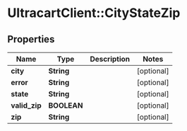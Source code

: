 # UltracartClient::CityStateZip

## Properties
Name | Type | Description | Notes
------------ | ------------- | ------------- | -------------
**city** | **String** |  | [optional] 
**error** | **String** |  | [optional] 
**state** | **String** |  | [optional] 
**valid_zip** | **BOOLEAN** |  | [optional] 
**zip** | **String** |  | [optional] 


